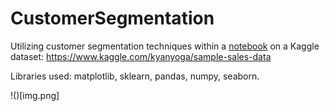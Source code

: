 # CustomerSegmentation
Utilizing customer segmentation techniques within a [notebook](https://github.com/RadomirPopovicFON/CustomerSegmentation/blob/master/Customers.ipynb) on a Kaggle dataset: https://www.kaggle.com/kyanyoga/sample-sales-data

Libraries used: matplotlib, sklearn, pandas, numpy, seaborn.

!()[img.png]
